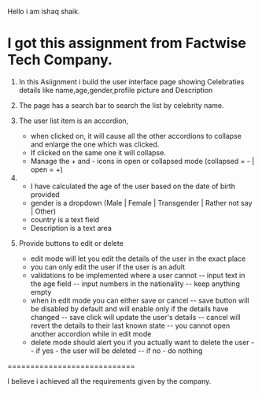 Hello i am ishaq shaik.

I got this assignment from Factwise Tech Company.
==================================================

1. In this Asiignment i build the user interface page showing Celebraties details like name,age,gender,profile picture and Description


2. The page has a search bar to search the list by celebrity name.

3. The user list item is an accordion,

   - when clicked on, it will cause all the other accordions to collapse and enlarge the one which was clicked.
   - If clicked on the same one it will collapse.
   - Manage the + and - icons in open or collapsed mode (collapsed = - | open = +)



4. - I have calculated the age of the user based on the date of birth provided
   - gender is a dropdown (Male | Female | Transgender | Rather not say | Other)
   - country is a text field
   - Description is a text area

5. Provide buttons to edit or delete

   - edit mode will let you edit the details of the user in the exact place
   - you can only edit the user if the user is an adult
   - validations to be implemented where a user cannot
     -- input text in the age field
     -- input numbers in the nationality
     -- keep anything empty
   - when in edit mode you can either save or cancel
     -- save button will be disabled by default and will enable only if the details have changed
     -- save click will update the user's details
     -- cancel will revert the details to their last known state
     -- you cannot open another accordion while in edit mode
   - delete mode should alert you if you actually want to delete the user
     -- if yes - the user will be deleted
     -- if no - do nothing

============================

I believe i achieved  all the requirements given by the company.


